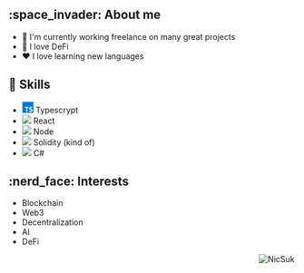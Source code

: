 <h2>:space_invader: About me</h2>

- :briefcase: I'm currently working freelance on many great projects
- :money_with_wings: I love DeFi
- :heart: I love learning new languages

<h2>🧰 Skills</h2>

- <img src="https://raw.githubusercontent.com/devicons/devicon/2ae2a900d2f041da66e950e4d48052658d850630/icons/typescript/typescript-original.svg" height="20" /> Typescrypt
- <img src="https://cdn.jsdelivr.net/gh/devicons/devicon/icons/react/react-original.svg" height="20" /> React
- <img src="https://cdn.jsdelivr.net/gh/devicons/devicon/icons/nodejs/nodejs-original.svg" height="20" /> Node
- <img src="https://cdn.jsdelivr.net/gh/devicons/devicon/icons/solidity/solidity-original.svg" height="20" /> Solidity (kind of)
- <img src="https://cdn.jsdelivr.net/gh/devicons/devicon/icons/csharp/csharp-original.svg" height="20" /> C#

<h2>:nerd_face: Interests</h2>

- Blockchain
- Web3
- Decentralization
- AI
- DeFi

<p align="right"> <img src="https://komarev.com/ghpvc/?username=NicSuk&label=Profile%20views&color=ce9927&style=flat" alt="NicSuk" /> </p>
